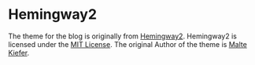 # Hemingway2

The theme for the blog is originally from [Hemingway2](https://github.com/beli3ver/hemingway2.git). Hemingway2 is licensed under the [MIT License](LICENSE.md). The original Author of the theme is [Malte Kiefer](https://github.com/beli3ver). 
